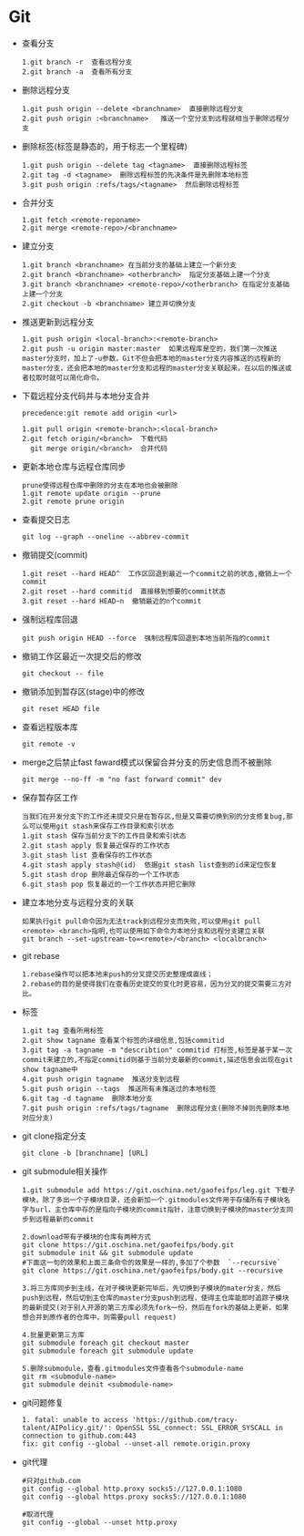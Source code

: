 # Git

* 查看分支

  ```
  1.git branch -r  查看远程分支
  2.git branch -a  查看所有分支
  ```

* 删除远程分支

  ```
  1.git push origin --delete <branchname>  直接删除远程分支
  2.git push origin :<branchname>   推送一个空分支到远程就相当于删除远程分支
  ```

* 删除标签(标签是静态的，用于标志一个里程碑)

  ```
  1.git push origin --delete tag <tagname>  直接删除远程标签
  2.git tag -d <tagname>  删除远程标签的先决条件是先删除本地标签
  3.git push origin :refs/tags/<tagname>  然后删除远程标签
  ```

* 合并分支

  ```
  1.git fetch <remote-reponame>  
  2.git merge <remote-repo>/<branchname>
  ```

* 建立分支

  ```
  1.git branch <branchname> 在当前分支的基础上建立一个新分支
  2.git branch <branchname> <otherbranch>  指定分支基础上建一个分支
  3.git branch <branchname> <remote-repo>/<otherbranch> 在指定分支基础上建一个分支
  2.git checkout -b <branchname> 建立并切换分支
  ```

* 推送更新到远程分支

  ```
  1.git push origin <local-branch>:<remote-branch>
  2.git push -u origin master:master  如果远程库是空的，我们第一次推送master分支时，加上了-u参数，Git不但会把本地的master分支内容推送的远程新的master分支，还会把本地的master分支和远程的master分支关联起来，在以后的推送或者拉取时就可以简化命令。
  ```

* 下载远程分支代码并与本地分支合并

  ```
  precedence:git remote add origin <url>
  
  1.git pull origin <remote-branch>:<local-branch>
  2.git fetch origin/<branch>  下载代码
    git merge origin/<branch>  合并代码
  ```

* 更新本地仓库与远程仓库同步

  ```
  prune使得远程仓库中删除的分支在本地也会被删除
  1.git remote update origin --prune
  2.git remote prune origin 
  ```

* 查看提交日志

  ```
  git log --graph --oneline --abbrev-commit
  ```
  
* 撤销提交(commit)

  ```
  1.git reset --hard HEAD^  工作区回退到最近一个commit之前的状态,撤销上一个commit
  2.git reset --hard commitid  直接移到想要的commit状态
  3.git reset --hard HEAD~n  撤销最近的n个commit
  ```

* 强制远程库回退

  ```
  git push origin HEAD --force  强制远程库回退到本地当前所指的commit
  ```

* 撤销工作区最近一次提交后的修改

  ```
  git checkout -- file
  ```

* 撤销添加到暂存区(stage)中的修改

  ```
  git reset HEAD file
  ```

* 查看远程版本库

  ```
  git remote -v
  ```

* merge之后禁止fast faward模式以保留合并分支的历史信息而不被删除

  ```
  git merge --no-ff -m "no fast forward commit" dev
  ```

* 保存暂存区工作

  ```
  当我们在开发分支下的工作还未提交只是在暂存区,但是又需要切换到别的分支修复bug,那么可以使用git stash来保存工作目录和索引状态
  1.git stash 保存当前分支下的工作目录和索引状态
  2.git stash apply 恢复最近保存的工作状态
  3.git stash list 查看保存的工作状态
  4.git stash apply stash@(id)  依据git stash list查到的id来定位恢复
  5.git stash drop 删除最近保存的一个工作状态
  6.git stash pop 恢复最近的一个工作状态并把它删除
  ```

* 建立本地分支与远程分支的关联

  ```
  如果执行git pull命令因为无法track到远程分支而失败,可以使用git pull <remote> <branch>指明,也可以使用如下命令为本地分支和远程分支建立关联
  git branch --set-upstream-to=<remote>/<branch> <localbranch>
  ```

* git rebase

  ```
  1.rebase操作可以把本地未push的分叉提交历史整理成直线；
  2.rebase的目的是使得我们在查看历史提交的变化时更容易，因为分叉的提交需要三方对比。
  ```

* 标签

  ```
  1.git tag 查看所用标签
  2.git show tagname 查看某个标签的详细信息,包括commitid
  3.git tag -a tagname -m "describtion" commitid 打标签,标签是基于某一次commit来建立的,不指定commitid则基于当前分支最新的commit,描述信息会出现在git show tagname中
  4.git push origin tagname  推送分支到远程
  5.git push origin --tags  推送所有未推送过的本地标签
  6.git tag -d tagname  删除本地分支
  7.git push origin :refs/tags/tagname  删除远程分支(删除不掉则先删除本地对应分支)
  ```

* git clone指定分支

  ```
  git clone -b [branchname] [URL]
  ```

* git submodule相关操作

  ```shell
  1.git submodule add https://git.oschina.net/gaofeifps/leg.git 下载子模块，除了多出一个子模块目录，还会新加一个.gitmodules文件用于存储所有子模块名字与url，主仓库中存的是指向子模块的commit指针，注意切换到子模块的master分支同步到远程最新的commit
  
  2.download带有子模块的仓库有两种方式
  git clone https://git.oschina.net/gaofeifps/body.git
  git submodule init && git submodule update
  #下面这一句的效果和上面三条命令的效果是一样的,多加了个参数  `--recursive`
  git clone https://git.oschina.net/gaofeifps/body.git --recursive
  
  3.将三方库同步到主线，在对子模块更新完毕后，先切换到子模块的mater分支，然后push到远程，然后切到主仓库的master分支push到远程，使得主仓库能即时追踪子模块的最新提交(对于别人开源的第三方库必须先fork一份，然后在fork的基础上更新，如果想合并到原作者的仓库中，则需要pull request)
  
  4.批量更新第三方库
  git submodule foreach git checkout master
  git submodule foreach git submodule update
  
  5.删除submodule，查看.gitmodules文件查看各个submodule-name
  git rm <submodule-name>
  git submodule deinit <submodule-name>
  ```

* git问题修复

  ```
  1. fatal: unable to access 'https://github.com/tracy-talent/AIPolicy.git/': OpenSSL SSL_connect: SSL_ERROR_SYSCALL in connection to github.com:443
  fix: git config --global --unset-all remote.origin.proxy
  ```

* git代理

  ```shell
  #只对github.com
  git config --global http.proxy socks5://127.0.0.1:1080
  git config --global https.proxy socks5://127.0.0.1:1080
  
  #取消代理
  git config --global --unset http.proxy
  ```

  